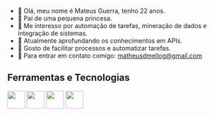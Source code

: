 - 👋 Olá, meu nome é Mateus Guerra, tenho 22 anos.
- 👶 Pai de uma pequena princesa.
- 👀 Me interesso por automação de tarefas, mineração de dados e integração de sistemas.
- 🌱 Atualmente aprofundando os conhecimentos em APIs.
- 💞️ Gosto de facilitar processos e automatizar tarefas.
- 📧 Para entrar em contato comigo: matheusdmellog@gmail.com

## Ferramentas e Tecnologias

<img loading="lazy" src="https://cdn.jsdelivr.net/gh/devicons/devicon/icons/git/git-original.svg" width="40" height="40"/> <img loading="lazy" src="https://cdn.jsdelivr.net/gh/devicons/devicon/icons/python/python-original-wordmark.svg" width="40" height="40"/> <img loading="lazy" src="https://cdn.jsdelivr.net/gh/devicons/devicon/icons/vscode/vscode-original.svg" width="40" height="40"/>  <img loading="lazy" src="https://cdn.jsdelivr.net/gh/devicons/devicon/icons/django/django-plain-wordmark.svg" width="40" height="40"/>
          
          
          

<!---
matheusguerraz/matheusguerraz is a ✨ special ✨ repository because its `README.md` (this file) appears on your GitHub profile.
You can click the Preview link to take a look at your changes.
--->

